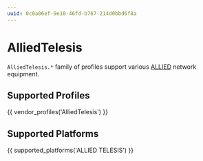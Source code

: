 ```yaml
---
uuid: 0c0a06ef-9e10-46fd-b767-214d0bbd6f8a
---
```

# AlliedTelesis

`AlliedTelesis.*` family of profiles support various [ALLIED](http://www.alliedtelesis.com/)
network equipment.

## Supported Profiles

{{ vendor_profiles('AlliedTelesis') }}

## Supported Platforms

{{ supported_platforms('ALLIED TELESIS') }}
